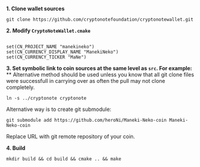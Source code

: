 **1. Clone wallet sources**

```
git clone https://github.com/cryptonotefoundation/cryptonotewallet.git
```

**2. Modify `CryptoNoteWallet.cmake`**
 
```

set(CN_PROJECT_NAME "manekineko")
set(CN_CURRENCY_DISPLAY_NAME "ManekiNeko")
set(CN_CURRENCY_TICKER "MaNe")

```

**3. Set symbolic link to coin sources at the same level as `src`. For example:**
** Alternative method should be used unless you know that all git clone files were successfull in carrying over as often the pull may not clone completely.
```
ln -s ../cryptonote cryptonote
```

Alternative way is to create git submodule:

```
git submodule add https://github.com/heroNi/Maneki-Neko-coin Maneki-Neko-coin
```

Replace URL with git remote repository of your coin.

**4. Build**

```
mkdir build && cd build && cmake .. && make
```
